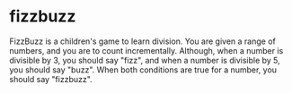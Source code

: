 # fizzbuzz

FizzBuzz is a children's game to learn division. You are given a range of numbers, and you are to count incrementally. Although, when a number is divisible by 3, you should say "fizz", and when a number is divisible by 5, you should say "buzz". When both conditions are true for a number, you should say "fizzbuzz".
